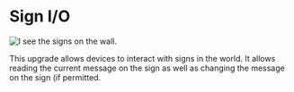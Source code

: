 # Sign I/O

![I see the signs on the wall.](oredict:oc:signUpgrade)

This upgrade allows devices to interact with signs in the world. It allows reading the current message on the sign as well as changing the message on the sign (if permitted. 